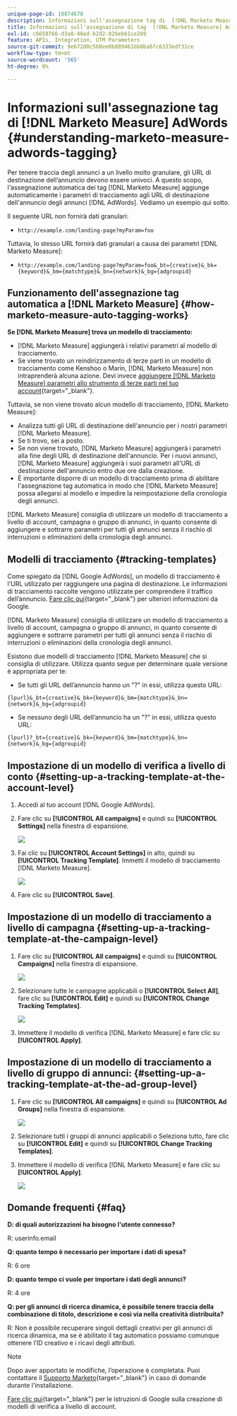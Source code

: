 ```yaml
---
unique-page-id: 18874678
description: Informazioni sull'assegnazione tag di  [!DNL Marketo Measure] AdWords - [!DNL Marketo Measure]
title: Informazioni sull'assegnazione di tag  [!DNL Marketo Measure] AdWords
exl-id: c6658766-d3a8-46ed-b2d2-826eb61ce269
feature: APIs, Integration, UTM Parameters
source-git-commit: 9e672d0c568ee0b889461bb8ba6fc6333edf31ce
workflow-type: tm+mt
source-wordcount: '565'
ht-degree: 0%

---
```


# Informazioni sull&#39;assegnazione tag di [!DNL Marketo Measure] AdWords {#understanding-marketo-measure-adwords-tagging}

Per tenere traccia degli annunci a un livello molto granulare, gli URL di destinazione dell’annuncio devono essere univoci. A questo scopo, l&#39;assegnazione automatica dei tag [!DNL Marketo Measure] aggiunge automaticamente i parametri di tracciamento agli URL di destinazione dell&#39;annuncio degli annunci [!DNL AdWords]. Vediamo un esempio qui sotto.

Il seguente URL non fornirà dati granulari:

* `http://example.com/landing-page?myParam=foo`

Tuttavia, lo stesso URL fornirà dati granulari a causa dei parametri [!DNL Marketo Measure]:

* `http://example.com/landing-page?myParam=foo&_bt={creative}&_bk={keyword}&_bm={matchtype}&_bn={network}&_bg={adgroupid}`

## Funzionamento dell&#39;assegnazione tag automatica a [!DNL Marketo Measure] {#how-marketo-measure-auto-tagging-works}

**Se [!DNL Marketo Measure] trova un modello di tracciamento:**

* [!DNL Marketo Measure] aggiungerà i relativi parametri al modello di tracciamento.
* Se viene trovato un reindirizzamento di terze parti in un modello di tracciamento come Kenshoo o Marin, [!DNL Marketo Measure] non intraprenderà alcuna azione. Devi invece [aggiungere [!DNL Marketo Measure] parametri allo strumento di terze parti nel tuo account](/help/api-connections/utilizing-marketo-measures-api-connections/how-bid-management-tools-affect-marketo-measure.md){target="_blank"}.

Tuttavia, se non viene trovato alcun modello di tracciamento, [!DNL Marketo Measure]:

* Analizza tutti gli URL di destinazione dell&#39;annuncio per i nostri parametri [!DNL Marketo Measure].
* Se ti trovo, sei a posto.
* Se non viene trovato, [!DNL Marketo Measure] aggiungerà i parametri alla fine degli URL di destinazione dell&#39;annuncio. Per i nuovi annunci, [!DNL Marketo Measure] aggiungerà i suoi parametri all&#39;URL di destinazione dell&#39;annuncio entro due ore dalla creazione.
* È importante disporre di un modello di tracciamento prima di abilitare l&#39;assegnazione tag automatica in modo che [!DNL Marketo Measure] possa allegarsi al modello e impedire la reimpostazione della cronologia degli annunci.

[!DNL Marketo Measure] consiglia di utilizzare un modello di tracciamento a livello di account, campagna o gruppo di annunci, in quanto consente di aggiungere e sottrarre parametri per tutti gli annunci senza il rischio di interruzioni o eliminazioni della cronologia degli annunci.

## Modelli di tracciamento {#tracking-templates}

Come spiegato da [!DNL Google AdWords], un modello di tracciamento è l&#39;URL utilizzato per raggiungere una pagina di destinazione. Le informazioni di tracciamento raccolte vengono utilizzate per comprendere il traffico dell’annuncio. [Fare clic qui](https://support.google.com/adwords/answer/7197008?hl=en){target="_blank"} per ulteriori informazioni da Google.

[!DNL Marketo Measure] consiglia di utilizzare un modello di tracciamento a livello di account, campagna o gruppo di annunci, in quanto consente di aggiungere e sottrarre parametri per tutti gli annunci senza il rischio di interruzioni o eliminazioni della cronologia degli annunci.

Esistono due modelli di tracciamento [!DNL Marketo Measure] che si consiglia di utilizzare. Utilizza quanto segue per determinare quale versione è appropriata per te:

* Se tutti gli URL dell’annuncio hanno un &quot;?&quot; in essi, utilizza questo URL:

`{lpurl}&_bt={creative}&_bk={keyword}&_bm={matchtype}&_bn={network}&_bg={adgroupid}`

* Se nessuno degli URL dell’annuncio ha un &quot;?&quot; in essi, utilizza questo URL:

`{lpurl}?_bt={creative}&_bk={keyword}&_bm={matchtype}&_bn={network}&_bg={adgroupid}`

## Impostazione di un modello di verifica a livello di conto {#setting-up-a-tracking-template-at-the-account-level}

1. Accedi al tuo account [!DNL Google AdWords].

1. Fare clic su **[!UICONTROL All campaigns]** e quindi su **[!UICONTROL Settings]** nella finestra di espansione.

   ![](assets/1.png)

1. Fai clic su **[!UICONTROL Account Settings]** in alto, quindi su **[!UICONTROL Tracking Template]**. Immetti il modello di tracciamento [!DNL Marketo Measure].

   ![](assets/2-1.png)

1. Fare clic su **[!UICONTROL Save]**.

## Impostazione di un modello di tracciamento a livello di campagna {#setting-up-a-tracking-template-at-the-campaign-level}

1. Fare clic su **[!UICONTROL All campaigns]** e quindi su **[!UICONTROL Campaigns]** nella finestra di espansione.

   ![](assets/3.png)

1. Selezionare tutte le campagne applicabili o **[!UICONTROL Select All]**, fare clic su **[!UICONTROL Edit]** e quindi su **[!UICONTROL Change Tracking Templates]**.

   ![](assets/4-1.png)

1. Immettere il modello di verifica [!DNL Marketo Measure] e fare clic su **[!UICONTROL Apply]**.

## Impostazione di un modello di tracciamento a livello di gruppo di annunci: {#setting-up-a-tracking-template-at-the-ad-group-level}

1. Fare clic su **[!UICONTROL All campaigns]** e quindi su **[!UICONTROL Ad Groups]** nella finestra di espansione.

   ![](assets/5-1.png)

1. Selezionare tutti i gruppi di annunci applicabili o Seleziona tutto, fare clic su **[!UICONTROL Edit]** e quindi su **[!UICONTROL Change Tracking Templates]**.

1. Immettere il modello di verifica [!DNL Marketo Measure] e fare clic su **[!UICONTROL Apply]**.

   ![](assets/6-1.png)

## Domande frequenti {#faq}

**D: di quali autorizzazioni ha bisogno l&#39;utente connesso?**

R: userinfo.email

**Q: quanto tempo è necessario per importare i dati di spesa?**

R: 6 ore

**D: quanto tempo ci vuole per importare i dati degli annunci?**

R: 4 ore

**Q: per gli annunci di ricerca dinamica, è possibile tenere traccia della combinazione di titolo, descrizione e così via nella creatività distribuita?**

R: Non è possibile recuperare singoli dettagli creativi per gli annunci di ricerca dinamica, ma se è abilitato il tag automatico possiamo comunque ottenere l’ID creativo e i ricavi degli attributi.

>[!NOTE]
>
>Dopo aver apportato le modifiche, l’operazione è completata. Puoi contattare il [Supporto Marketo](https://nation.marketo.com/t5/support/ct-p/Support){target="_blank"} in caso di domande durante l&#39;installazione.

[Fare clic qui](https://support.google.com/adwords/answer/6076199?hl=en#tracking){target="_blank"} per le istruzioni di Google sulla creazione di modelli di verifica a livello di account.
